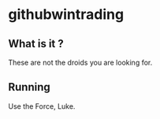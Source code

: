 # githubwintrading

## What is it ?

These are not the droids you are looking for.

## Running

Use the Force, Luke.
